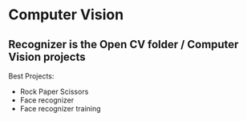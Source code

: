 # Computer Vision

<h2>Recognizer is the Open CV folder / Computer Vision projects</h2>

Best Projects:
- Rock Paper Scissors
- Face recognizer
- Face recognizer training
